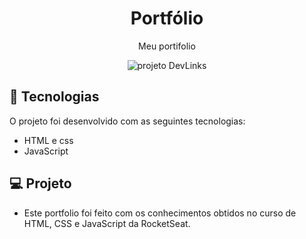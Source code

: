 <h1 align="center">Portfólio</h1>

<p align="center">
  Meu portifolio
</p>

<p align="center">
  <img src=".github/preview.jpg" alt="projeto DevLinks">
</p>

## 🚀 Tecnologias

O projeto foi desenvolvido com as seguintes tecnologias:

- HTML e css
- JavaScript

## 💻 Projeto

- Este portfolio foi feito com os conhecimentos obtidos no curso de HTML, CSS e JavaScript da RocketSeat.

